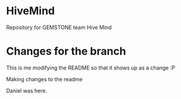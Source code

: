 # HiveMind
Repository for GEMSTONE team Hive Mind

# Changes for the branch
This is me modifying the README so that it shows up as a change :P

Making changes to the readme

Daniel was here.
